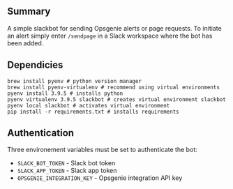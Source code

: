 ## Summary

A simple slackbot for sending Opsgenie alerts or page requests. To initiate an alert simply enter `/sendpage` in a Slack workspace where the bot has been added.

## Dependicies

```
brew install pyenv # python version manager
brew install pyenv-virtualenv # recommend using virtual environments
pyenv install 3.9.5 # installs python
pyenv virtualenv 3.9.5 slackbot # creates virtual environment slackbot
pyenv local slackbot # activates virtual environment
pip install -r requirements.txt # installs requirements
```

## Authentication

Three environement variables must be set to authenticate the bot:

- `SLACK_BOT_TOKEN` - Slack bot token
- `SLACK_APP_TOKEN` - Slack app token
- `OPSGENIE_INTEGRATION_KEY` - Opsgenie integration API key
